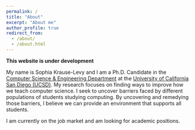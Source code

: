 ```yaml
---
permalink: /
title: "About"
excerpt: "About me"
author_profile: true
redirect_from: 
  - /about/
  - /about.html
---
```

<b>This website is under development</b>

My name is Sophia Krause-Levy and I am a Ph.D. Candidate in the <a href="https://cse.ucsd.edu/" target="_blank">Computer Science & Engineering Department</a> at the <a href="https://ucsd.edu/" target="_blank">University of California San Diego (UCSD)</a>. My research focuses on finding ways to improve how we teach computer science. I seek to uncover barriers faced by different populations of students studying computing. By uncovering and remedying those barriers, I believe we can provide an environment that supports all students.

I am currently on the job market and am looking for academic positions.